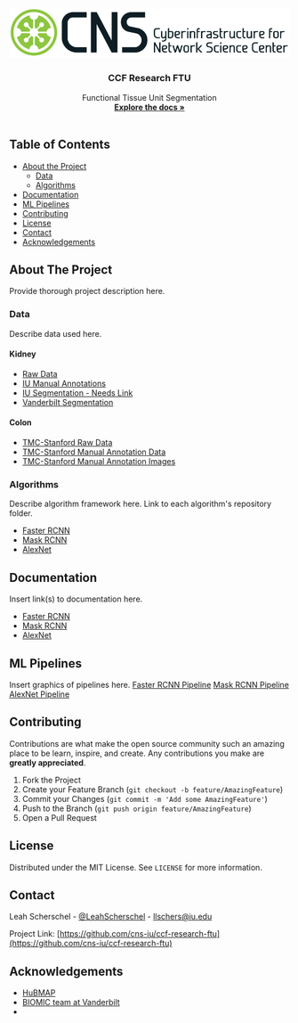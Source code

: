 
<!-- PROJECT LOGO -->
<br />
<p align="center">
  <a href="https://github.com/cns-iu/ccf-research-ftu">
    <img src="images/cns-logo-1.png" alt="Logo">
  </a>

  <h3 align="center">CCF Research FTU</h3>

  <p align="center">
    Functional Tissue Unit Segmentation
    <br />
    <a href="https://github.com/cns-iu/ccf-research-ftu"><strong>Explore the docs »</strong></a>
    <br />
    <br />
  </p>
</p>



<!-- TABLE OF CONTENTS -->
## Table of Contents

* [About the Project](#about-the-project)
  * [Data](#data)
  * [Algorithms](#algorithms)
* [Documentation](#documentation)
* [ML Pipelines](#ml-pipelines)
* [Contributing](#contributing)
* [License](#license)
* [Contact](#contact)
* [Acknowledgements](#acknowledgements)



<!-- ABOUT THE PROJECT -->
## About The Project

Provide thorough project description here.


### Data

Describe data used here.

#### Kidney

* [Raw Data](https://drive.google.com/drive/folders/14aLxPR9LlzdWXPomAX1moqL0UnRm_RbW?usp=sharing)
* [IU Manual Annotations](https://drive.google.com/drive/folders/1YdOvkIWyWBOc-zSxClC1kVwST8YxVKXc?usp=sharing)
* [IU Segmentation - Needs Link]()
* [Vanderbilt Segmentation](https://drive.google.com/drive/folders/1pLfQcY-cPeZ0RJQC3dNb9NnushusUcZj?usp=sharing)

#### Colon

* [TMC-Stanford Raw Data]()
* [TMC-Stanford Manual Annotation Data](https://drive.google.com/drive/folders/14HFeXnBfysOfnPdoynVwjxNEvChL1Jvz?usp=sharing)
* [TMC-Stanford Manual Annotation Images](https://drive.google.com/drive/folders/1jXjAYel2TTmQ1vo9JWGuO0SlNkuxjKnb?usp=sharing)

### Algorithms

Describe algorithm framework here.
Link to each algorithm's repository folder.
* [Faster RCNN]()
* [Mask RCNN]()
* [AlexNet]()



<!-- GETTING STARTED -->
## Documentation

Insert link(s) to documentation here.
* [Faster RCNN]()
* [Mask RCNN]()
* [AlexNet]()


<!-- ML Pipelines-->
## ML Pipelines

Insert graphics of pipelines here.
[Faster RCNN Pipeline]()
[Mask RCNN Pipeline]()
[AlexNet Pipeline]()


<!-- CONTRIBUTING -->
## Contributing

Contributions are what make the open source community such an amazing place to be learn, inspire, and create. Any contributions you make are **greatly appreciated**.

1. Fork the Project
2. Create your Feature Branch (`git checkout -b feature/AmazingFeature`)
3. Commit your Changes (`git commit -m 'Add some AmazingFeature'`)
4. Push to the Branch (`git push origin feature/AmazingFeature`)
5. Open a Pull Request



<!-- LICENSE -->
## License

Distributed under the MIT License. See `LICENSE` for more information.



<!-- CONTACT -->
## Contact

Leah Scherschel - [@LeahScherschel](https://twitter.com/LeahScherschel) - llschers@iu.edu

Project Link: [https://github.com/cns-iu/ccf-research-ftu](https://github.com/cns-iu/ccf-research-ftu)



<!-- ACKNOWLEDGEMENTS -->
## Acknowledgements

* [HuBMAP]()
* [BIOMIC team at Vanderbilt]()
* []()





<!-- MARKDOWN LINKS & IMAGES -->
<!-- https://www.markdownguide.org/basic-syntax/#reference-style-links -->


